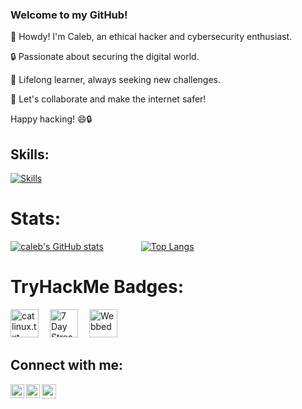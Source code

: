 ### Welcome to my GitHub!

👋 Howdy! I'm Caleb, an ethical hacker and cybersecurity enthusiast.

🔒 Passionate about securing the digital world.

🌱 Lifelong learner, always seeking new challenges.

💬 Let's collaborate and make the internet safer!

Happy hacking! 😄🔒


<!--  ![Caleb Felix's GitHub stats](https://github-readme-stats.vercel.app/api?username=calebfelix&show_icons=true&theme=react) &nbsp; -->
<!--  [![Top Langs](https://github-readme-stats.vercel.app/api/top-langs/?username=calebfelix)](https://github.com/anuraghazra/github-readme-stats) -->


 ## Skills:
[![Skills](https://skillicons.dev/icons?i=python,bash,linux,java,nodejs,html,react,mongodb,figma&perline=10)](https://skillicons.dev)

# Stats:
[![caleb's GitHub stats](https://github-readme-stats.vercel.app/api?username=calebfelix&show_icons=true&theme=react)](https://github.com/calebfelix/github-readme-stats)
&emsp;&emsp;&emsp;&emsp;[![Top Langs](https://github-readme-stats.vercel.app/api/top-langs/?username=calebfelix)](https://github.com/calebfelix/github-readme-stats)

# TryHackMe Badges:


[<img height='45' title="cat linux.txt" src="https://tryhackme.com/img/badges/linux.svg">](https://tryhackme.com/Cat10n/badges/terminaled)&emsp;
[<img height='45' title="7 Day Streak" src="https://tryhackme.com/img/badges/streak7.svg">](https://tryhackme.com/Cat10n/badges/7-day-streak)&emsp;
[<img height='45' title="Webbed" src="https://tryhackme.com/img/badges/webbed.svg">](https://tryhackme.com/Cat10n/badges/web-fund)&emsp;



## Connect with me:
<!--[<img align="left" alt="codeSTACKr.com" width="22px" src="https://raw.githubusercontent.com/iconic/open-iconic/master/svg/globe.svg" />][website]-->
[<img align="left" alt="codeSTACKr | Instagram" width="22px" src="https://cdn.jsdelivr.net/npm/simple-icons@v3/icons/instagram.svg" />](https://www.instagram.com/cat10nn)
[<img align="left" alt="codeSTACKr | LinkedIn" width="22px" src="https://cdn.jsdelivr.net/npm/simple-icons@v3/icons/linkedin.svg" />](https://www.linkedin.com/in/calebfelix)
[<img align="left" alt="codeSTACKr | Github" width="23px" src="https://cdn.jsdelivr.net/npm/simple-icons@v3/icons/github.svg" />](https://www.github.com/calebfelix)
<br />

